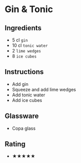 # Gin & Tonic

## Ingredients
- 5 cl `gin`
- 10 cl `tonic water`
- 2 `lime wedges`
- 8 `ice cubes`

## Instructions
- Add gin
- Squeeze and add lime wedges
- Add tonic water
- Add ice cubes

## Glassware
- Copa glass

## Rating
- ★★★★★